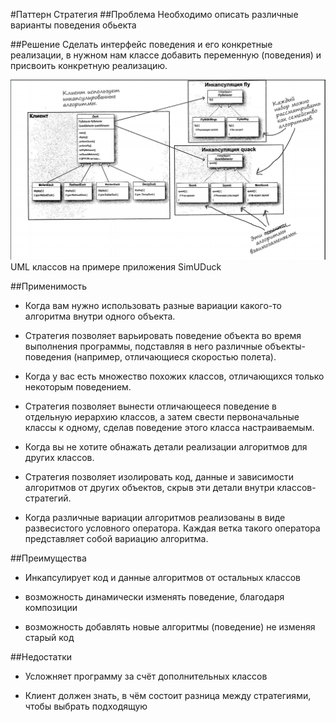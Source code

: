 #Паттерн Стратегия
##Проблема
Необходимо описать различные варианты поведения обьекта

##Решение
Сделать интерфейс поведения и его конкретные реализации, 
в нужном нам классе добавить переменную (поведения) и присвоить конкретную реализацию.

![simuduck uml](../assets/img/strategyUML.png)
UML классов на примере приложения SimUDuck

##Применимость
 - Когда вам нужно использовать разные вариации какого-то алгоритма внутри одного объекта.

 - Стратегия позволяет варьировать поведение объекта во время выполнения программы, подставляя 
 в него различные объекты-поведения (например, отличающиеся скоростью полета).

 - Когда у вас есть множество похожих классов, отличающихся только некоторым поведением.

 - Стратегия позволяет вынести отличающееся поведение в отдельную иерархию классов, а затем свести 
 первоначальные классы к одному, сделав поведение этого класса настраиваемым.

 - Когда вы не хотите обнажать детали реализации алгоритмов для других классов.

 - Стратегия позволяет изолировать код, данные и зависимости алгоритмов от других объектов, скрыв эти 
 детали внутри классов-стратегий.

 - Когда различные вариации алгоритмов реализованы в виде развесистого условного оператора. 
 Каждая ветка такого оператора представляет собой вариацию алгоритма.

##Преимущества
 - Инкапсулирует код и данные алгоритмов от остальных классов
 
 - возможность динамически изменять поведение, благодаря композиции
 
 - возможность добавлять новые алгоритмы (поведение) не изменяя старый код

##Недостатки
 - Усложняет программу за счёт дополнительных классов
 
 - Клиент должен знать, в чём состоит разница между стратегиями, чтобы выбрать подходящую